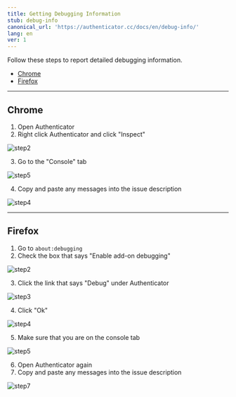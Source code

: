```yaml
---
title: Getting Debugging Information
stub: debug-info
canonical_url: 'https://authenticator.cc/docs/en/debug-info/'
lang: en
ver: 1
---
```


Follow these steps to report detailed debugging information.

- [Chrome](#chrome)
- [Firefox](#firefox)

---

## Chrome

1. Open Authenticator
2. Right click Authenticator and click "Inspect"

![step2](https://raw.githubusercontent.com/wiki/Authenticator-Extension/Authenticator/debugging-screenshots/chrome/step2.PNG)

3. Go to the "Console" tab

![step5](https://raw.githubusercontent.com/wiki/Authenticator-Extension/Authenticator/debugging-screenshots/chrome/step3.PNG)

4. Copy and paste any messages into the issue description

![step4](https://raw.githubusercontent.com/wiki/Authenticator-Extension/Authenticator/debugging-screenshots/chrome/step4.PNG)

---

## Firefox

1. Go to `about:debugging`
2. Check the box that says "Enable add-on debugging"

![step2](https://raw.githubusercontent.com/wiki/Authenticator-Extension/Authenticator/debugging-screenshots/firefox/step2.PNG)

3. Click the link that says "Debug" under Authenticator 

![step3](https://raw.githubusercontent.com/wiki/Authenticator-Extension/Authenticator/debugging-screenshots/firefox/step3.PNG)

4. Click "Ok"

![step4](https://raw.githubusercontent.com/wiki/Authenticator-Extension/Authenticator/debugging-screenshots/firefox/step4.PNG)

5. Make sure that you are on the console tab

![step5](https://raw.githubusercontent.com/wiki/Authenticator-Extension/Authenticator/debugging-screenshots/firefox/step5.PNG)

6. Open Authenticator again
7. Copy and paste any messages into the issue description

![step7](https://raw.githubusercontent.com/wiki/Authenticator-Extension/Authenticator/debugging-screenshots/firefox/step7.PNG)